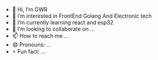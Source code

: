 - 👋 Hi, I’m GWR
- 👀 I’m interested in FrontEnd Golang And Electronic tech
- 🌱 I’m currently learning react and esp32
- 💞️ I’m looking to collaborate on ...
- 📫 How to reach me ...
- 😄 Pronouns: ...
- ⚡ Fun fact: ...

<!---
TJ991118/TJ991118 is a ✨ special ✨ repository because its `README.md` (this file) appears on your GitHub profile.
You can click the Preview link to take a look at your changes.
--->
